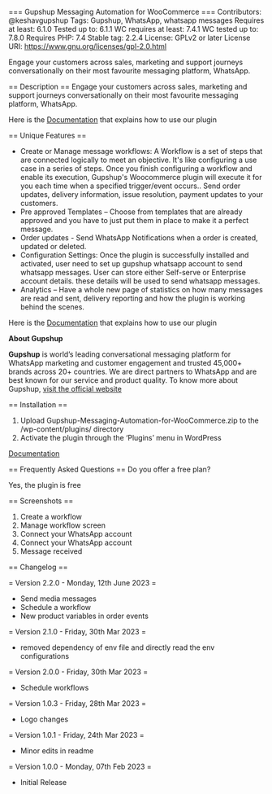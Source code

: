 === Gupshup Messaging Automation for WooCommerce ===
Contributors: @keshavgupshup
Tags: Gupshup, WhatsApp, whatsapp messages
Requires at least: 6.1.0
Tested up to: 6.1.1
WC requires at least: 7.4.1
WC tested up to: 7.8.0
Requires PHP: 7.4
Stable tag: 2.2.4
License: GPLv2 or later
License URI: https://www.gnu.org/licenses/gpl-2.0.html

Engage your customers across sales, marketing and support journeys conversationally on their most favourite messaging platform, WhatsApp.


== Description ==
Engage your customers across sales, marketing and support journeys conversationally on their most favourite messaging platform, WhatsApp.

Here is the [Documentation](https://docs.gupshup.io/docs/woocommerce) that explains how to use our plugin


== Unique Features ==
- Create or Manage message workflows: A Workflow is a set of steps that are connected logically to meet an objective. It\'s like configuring a use case in a series of steps. Once you finish configuring a workflow and enable its execution, Gupshup\'s Woocommerce plugin will execute it for you each time when a specified trigger/event occurs.. Send order updates, delivery information, issue resolution, payment updates to your customers.
- Pre approved Templates – Choose from templates that are already approved and you have to just put them in place to make it a perfect message.
- Order updates - Send WhatsApp Notifications when a order is created, updated or deleted.
- Configuration Settings: Once the plugin is successfully installed and activated, user need to set up gupshup whatsapp account to send whatsapp messages. User can store either Self-serve or Enterprise account details. these details will be used to send whatsapp messages.
- Analytics – Have a whole new page of statistics on how many messages are read and sent, delivery reporting and how the plugin is working behind the scenes.

Here is the [Documentation](https://docs.gupshup.io/docs/woocommerce) that explains how to use our plugin

**About Gupshup**

**Gupshup** is world’s leading conversational messaging platform for WhatsApp marketing and customer engagement and trusted 45,000+ brands across 20+ countries. We are direct partners to WhatsApp and are best known for our service and product quality. To know more about Gupshup, [visit the official website](https://gupshup.io/)


== Installation ==
1. Upload Gupshup-Messaging-Automation-for-WooCommerce.zip to the /wp-content/plugins/ directory
2. Activate the plugin through the ‘Plugins’ menu in WordPress

[Documentation](https://docs.gupshup.io/docs/woocommerce)

== Frequently Asked Questions ==
Do you offer a free plan?  

Yes, the plugin is free 


== Screenshots ==
1. Create a workflow
2. Manage workflow screen
3. Connect your WhatsApp account
4. Connect your WhatsApp account
5. Message received

== Changelog ==


= Version 2.2.0 - Monday, 12th June 2023 =
* Send media messages
* Schedule a workflow
* New product variables in order events

= Version 2.1.0 - Friday, 30th Mar 2023 =
* removed dependency of env file and directly read the env configurations

= Version 2.0.0 - Friday, 30th Mar 2023 =
* Schedule workflows

= Version 1.0.3 - Friday, 28th Mar 2023 =
* Logo changes

= Version 1.0.1 - Friday, 24th Mar 2023 =
* Minor edits in readme 

= Version 1.0.0 - Monday, 07th Feb 2023 =
* Initial Release
